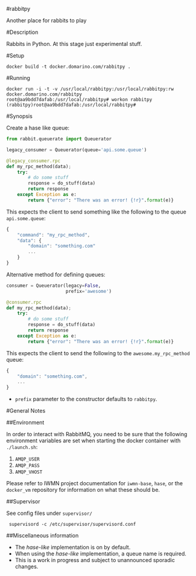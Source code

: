 #rabbitpy

Another place for rabbits to play


#Description

Rabbits in Python. At this stage just experimental stuff.

#Setup

    docker build -t docker.domarino.com/rabbitpy .



#Running

    docker run -i -t -v /usr/local/rabbitpy:/usr/local/rabbitpy:rw docker.domarino.com/rabbitpy
    root@aa9bdd7dafab:/usr/local/rabbitpy# workon rabbitpy
    (rabbitpy)root@aa9bdd7dafab:/usr/local/rabbitpy#


#Synopsis


Create a hase like queue:
```python
from rabbit.queuerate import Queuerator

legacy_consumer = Queuerator(queue='api.some.queue')

@legacy_consumer.rpc
def my_rpc_method(data);
    try:
        # do some stuff
        response = do_stuff(data)
        return response
    except Exception as e:
        return {"error": "There was an error! {!r}".format(e)}

```

This expects the client to send something like the following to the queue `api.some.queue`:
```javascript
{
    "command": "my_rpc_method",
    "data": {
        "domain": "something.com"
        ...
    }
}
```


Alternative method for defining queues:

```python
consumer = Queuerator(legacy=False,
                      prefix='awesome')

@consumer.rpc
def my_rpc_method(data);
    try:
        # do some stuff
        response = do_stuff(data)
        return response
    except Exception as e:
        return {"error": "There was an error! {!r}".format(e)}
```

This expects the client to send the following to the `awesome.my_rpc_method` queue:
```javascript
{
    "domain": "something.com",
    ...
}
```

* `prefix` parameter to the constructor defaults to `rabbitpy`.

#General Notes

##Environment

In order to interact with RabbitMQ, you need to be sure that the following
environment variables are set when starting the docker container with
`./launch.sh`:

1. `AMQP_USER`
2. `AMQP_PASS`
3. `AMQP_VHOST`

Please refer to IWMN project documentation for `iwmn-base`, `hase`, or the
`docker_vm` repository for information on what these should be. 

##Supervisor

See config files under `supervisor/`

     supervisord -c /etc/supervisor/supervisord.conf

##Miscellaneous information
* The *hase-like* implementation is on by default.
* When using the *hase-like* implementation, a queue name is required.
* This is a work in progress and subject to unannounced sporadic changes.
